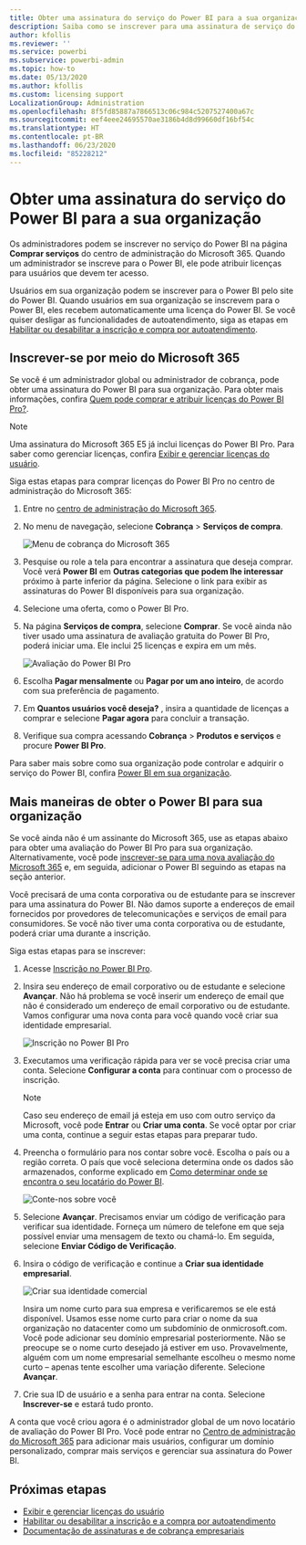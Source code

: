 ```yaml
---
title: Obter uma assinatura do serviço do Power BI para a sua organização
description: Saiba como se inscrever para uma assinatura de serviço do Power BI como um administrador e adquirir licenças em massa.
author: kfollis
ms.reviewer: ''
ms.service: powerbi
ms.subservice: powerbi-admin
ms.topic: how-to
ms.date: 05/13/2020
ms.author: kfollis
ms.custom: licensing support
LocalizationGroup: Administration
ms.openlocfilehash: 8f5fd85887a7866513c06c984c5207527400a67c
ms.sourcegitcommit: eef4eee24695570ae3186b4d8d99660df16bf54c
ms.translationtype: HT
ms.contentlocale: pt-BR
ms.lasthandoff: 06/23/2020
ms.locfileid: "85228212"
---
```

# <a name="get-a-power-bi-service-subscription-for-your-organization"></a>Obter uma assinatura do serviço do Power BI para a sua organização

Os administradores podem se inscrever no serviço do Power BI na página **Comprar serviços** do centro de administração do Microsoft 365. Quando um administrador se inscreve para o Power BI, ele pode atribuir licenças para usuários que devem ter acesso.

Usuários em sua organização podem se inscrever para o Power BI pelo site do Power BI. Quando usuários em sua organização se inscrevem para o Power BI, eles recebem automaticamente uma licença do Power BI. Se você quiser desligar as funcionalidades de autoatendimento, siga as etapas em [Habilitar ou desabilitar a inscrição e compra por autoatendimento](service-admin-disable-self-service.md).

## <a name="sign-up-through-microsoft-365"></a>Inscrever-se por meio do Microsoft 365

Se você é um administrador global ou administrador de cobrança, pode obter uma assinatura do Power BI para sua organização. Para obter mais informações, confira [Quem pode comprar e atribuir licenças do Power BI Pro?](service-admin-licensing-organization.md#who-can-purchase-and-assign-licenses).

> [!NOTE]
>
> Uma assinatura do Microsoft 365 E5 já inclui licenças do Power BI Pro. Para saber como gerenciar licenças, confira [Exibir e gerenciar licenças do usuário](service-admin-manage-licenses.md).
>
>

Siga estas etapas para comprar licenças do Power BI Pro no centro de administração do Microsoft 365:

1. Entre no [centro de administração do Microsoft 365](https://admin.microsoft.com).

2. No menu de navegação, selecione **Cobrança** > **Serviços de compra**.
  
   ![Menu de cobrança do Microsoft 365](media/service-admin-org-subscription/m365-billing-menu.png)

3. Pesquise ou role a tela para encontrar a assinatura que deseja comprar. Você verá **Power BI** em **Outras categorias que podem lhe interessar** próximo à parte inferior da página. Selecione o link para exibir as assinaturas do Power BI disponíveis para sua organização.

4. Selecione uma oferta, como o Power BI Pro.

5. Na página **Serviços de compra**, selecione **Comprar**. Se você ainda não tiver usado uma assinatura de avaliação gratuita do Power BI Pro, poderá iniciar uma. Ele inclui 25 licenças e expira em um mês.

   ![Avaliação do Power BI Pro](media/service-admin-org-subscription/m365-org-free-trial-pro.png)

6. Escolha **Pagar mensalmente** ou **Pagar por um ano inteiro**, de acordo com sua preferência de pagamento.

7. Em **Quantos usuários você deseja?** , insira a quantidade de licenças a comprar e selecione **Pagar agora** para concluir a transação.

8. Verifique sua compra acessando **Cobrança** > **Produtos e serviços** e procure **Power BI Pro**.

Para saber mais sobre como sua organização pode controlar e adquirir o serviço do Power BI, confira [Power BI em sua organização](https://docs.microsoft.com/microsoft-365/admin/misc/power-bi-in-your-organization?view=o365-worldwide).

## <a name="more-ways-to-get-power-bi-for-your-organization"></a>Mais maneiras de obter o Power BI para sua organização

Se você ainda não é um assinante do Microsoft 365, use as etapas abaixo para obter uma avaliação do Power BI Pro para sua organização. Alternativamente, você pode [inscrever-se para uma nova avaliação do Microsoft 365](service-admin-signing-up-for-power-bi-with-a-new-office-365-trial.md) e, em seguida, adicionar o Power BI seguindo as etapas na seção anterior.

Você precisará de uma conta corporativa ou de estudante para se inscrever para uma assinatura do Power BI. Não damos suporte a endereços de email fornecidos por provedores de telecomunicações e serviços de email para consumidores. Se você não tiver uma conta corporativa ou de estudante, poderá criar uma durante a inscrição.

Siga estas etapas para se inscrever:

1. Acesse [Inscrição no Power BI Pro](https://signup.microsoft.com/create-account/signup?OfferId=d59682f3-3e3b-4686-9c00-7c7c1c736085&ali=1&products=d59682f3-3e3b-4686-9c00-7c7c1c736085). 

2. Insira seu endereço de email corporativo ou de estudante e selecione **Avançar**. Não há problema se você inserir um endereço de email que não é considerado um endereço de email corporativo ou de estudante. Vamos configurar uma nova conta para você quando você criar sua identidade empresarial.

   ![Inscrição no Power BI Pro](media/service-admin-org-subscription/power-bi-pro-admins.png)

3. Executamos uma verificação rápida para ver se você precisa criar uma conta. Selecione **Configurar a conta** para continuar com o processo de inscrição.

   > [!NOTE]
   >Caso seu endereço de email já esteja em uso com outro serviço da Microsoft, você pode **Entrar** ou **Criar uma conta**. Se você optar por criar uma conta, continue a seguir estas etapas para preparar tudo.
>
>
 
4. Preencha o formulário para nos contar sobre você. Escolha o país ou a região correta. O país que você seleciona determina onde os dados são armazenados, conforme explicado em [Como determinar onde se encontra o seu locatário do Power BI](service-admin-where-is-my-tenant-located.md#how-to-determine-where-your-power-bi-tenant-is-located).

   ![Conte-nos sobre você](media/service-admin-org-subscription/tell-about-yourself.png)

5. Selecione **Avançar**. Precisamos enviar um código de verificação para verificar sua identidade. Forneça um número de telefone em que seja possível enviar uma mensagem de texto ou chamá-lo. Em seguida, selecione **Enviar Código de Verificação**.

6. Insira o código de verificação e continue a **Criar sua identidade empresarial**.

   ![Criar sua identidade comercial](media/service-admin-org-subscription/business-identity.png)

    Insira um nome curto para sua empresa e verificaremos se ele está disponível. Usamos esse nome curto para criar o nome da sua organização no datacenter como um subdomínio de onmicrosoft.com. Você pode adicionar seu domínio empresarial posteriormente. Não se preocupe se o nome curto desejado já estiver em uso. Provavelmente, alguém com um nome empresarial semelhante escolheu o mesmo nome curto – apenas tente escolher uma variação diferente. Selecione **Avançar**.
    
7. Crie sua ID de usuário e a senha para entrar na conta. Selecione **Inscrever-se** e estará tudo pronto.

A conta que você criou agora é o administrador global de um novo locatário de avaliação do Power BI Pro. Você pode entrar no [Centro de administração do Microsoft 365](https://admin.microsoft.com) para adicionar mais usuários, configurar um domínio personalizado, comprar mais serviços e gerenciar sua assinatura do Power BI.

## <a name="next-steps"></a>Próximas etapas

- [Exibir e gerenciar licenças do usuário](service-admin-manage-licenses.md)
- [Habilitar ou desabilitar a inscrição e a compra por autoatendimento](service-admin-disable-self-service.md)
- [Documentação de assinaturas e de cobrança empresariais](https://docs.microsoft.com/microsoft-365/commerce/?view=o365-worldwide)
